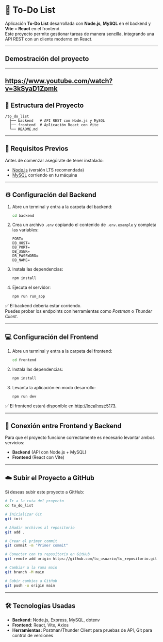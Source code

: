 # 📝 To-Do List

Aplicación **To-Do List** desarrollada con **Node.js**, **MySQL** en el backend y **Vite + React** en el frontend.  
Este proyecto permite gestionar tareas de manera sencilla, integrando una API REST con un cliente moderno en React.  

---
## Demostración del proyecto
---
https://www.youtube.com/watch?v=3kSyaD1Zpmk
---

## 📂 Estructura del Proyecto
```
/to_do_list
  ├── backend   # API REST con Node.js y MySQL
  ├── frontend  # Aplicación React con Vite
  └── README.md
```

---

## 🚀 Requisitos Previos
Antes de comenzar asegúrate de tener instalado:
- [Node.js](https://nodejs.org/) (versión LTS recomendada)
- [MySQL](https://dev.mysql.com/downloads/) corriendo en tu máquina

---

## ⚙️ Configuración del Backend
1. Abre un terminal y entra a la carpeta del backend:
   ```bash
   cd backend
   ```
2. Crea un archivo `.env` copiando el contenido de `.env.example` y completa las variables:
   ```env
   PORT=
   DB_HOST=
   DB_PORT=
   DB_USER=
   DB_PASSWORD=
   DB_NAME=
   ```
3. Instala las dependencias:
   ```bash
   npm install
   ```
4. Ejecuta el servidor:
   ```bash
   npm run run_app
   ```
✅ El backend debería estar corriendo.  
Puedes probar los endpoints con herramientas como *Postman* o *Thunder Client*.  

---

## 💻 Configuración del Frontend
1. Abre un terminal y entra a la carpeta del frontend:
   ```bash
   cd frontend
   ```
2. Instala las dependencias:
   ```bash
   npm install
   ```
3. Levanta la aplicación en modo desarrollo:
   ```bash
   npm run dev
   ```
✅ El frontend estará disponible en [http://localhost:5173](http://localhost:5173).  

---

## 🔗 Conexión entre Frontend y Backend
Para que el proyecto funcione correctamente es necesario levantar ambos servicios:
- **Backend** (API con Node.js + MySQL)
- **Frontend** (React con Vite)

---

## ☁️ Subir el Proyecto a GitHub
Si deseas subir este proyecto a GitHub:
```bash
# Ir a la ruta del proyecto
cd to_do_list

# Inicializar Git
git init

# Añadir archivos al repositorio
git add .

# Crear el primer commit
git commit -m "Primer commit"

# Conectar con tu repositorio en GitHub
git remote add origin https://github.com/tu_usuario/tu_repositorio.git

# Cambiar a la rama main
git branch -M main

# Subir cambios a GitHub
git push -u origin main
```

---

## 🛠️ Tecnologías Usadas
- **Backend:** Node.js, Express, MySQL, dotenv
- **Frontend:** React, Vite, Axios
- **Herramientas:** Postman/Thunder Client para pruebas de API, Git para control de versiones
